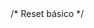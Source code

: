 <!DOCTYPE html>
<html lang="pt-br"> <!-- html -->

<head> <!-- cabeçalho -->
    <meta charset="UTF-8">
    <meta name="viewport" content="width=device-width, initial-scale=1.0">
    <link href="https://cdn.jsdelivr.net/npm/bootstrap@5.3.3/dist/css/bootstrap.min.css" rel="stylesheet"
        integrity="sha384-QWTKZyjpPEjISv5WaRU9OFeRpok6YctnYmDr5pNlyT2bRjXh0JMhjY6hW+ALEwIH" crossorigin="anonymous">
    <link rel="stylesheet" href="https://cdnjs.cloudflare.com/ajax/libs/font-awesome/6.0.0-beta3/css/all.min.css">
    <link rel="stylesheet" href="css/style.css">
    <link rel="icon" href="img/download.png" type="image/x-icon">
    <title>Document</title>
    /* Reset básico */
    <style>
        * {
            margin: 0;
            padding: 0;
            box-sizing: border-box;
        }

        body {
            font-family: 'Arial', sans-serif;
            background-color: #f3f7f9;
            color: #333;
            line-height: 1.6;
        }

        /* Cabeçalho */
        header {
            background-color: #07eaf1;
            color: #000000;
            padding: 30px;
            text-align: center;
            box-shadow: 0 4px 8px rgba(0, 0, 0, 0.2);
        }

        header h1 {
            font-size: 2.5rem;
            margin-bottom: 10px;
        }

        header p {
            font-size: 1.2rem;
        }

        /* Navegação */
        nav ul {
            display: flex;
            justify-content: center;
            list-style-type: none;
            background-color: #333;
            margin: 0;
            padding: 10px 0;
        }

        nav ul li {
            margin: 0 15px;
        }

        nav ul li a {
            color: #fff;
            text-decoration: none;
            font-size: 1.1rem;
        }

        nav ul li a:hover {
            color: #07eaf1;
        }

        /* Cards */
        .card {
            background-color: #fff;
            margin: 20px auto;
            padding: 20px;
            max-width: 800px;
            border-radius: 8px;
            box-shadow: 0 4px 8px rgba(0, 0, 0, 0.397);
        }

        .card h2 {
            color: #000000;
            font-size: 1.8rem;
            margin-bottom: 10px;
        }

        .card hr {
            color: #059196;
            padding: 2px;
            background-color: #056669;
            width: 100%;
            border: 1px solid #07eaf1;
        }

        .card p {
            font-size: 1.1rem;
            color: #000000;
        }

        /* Botão */
        button {
            background-color: #07eaf1;
            color: rgb(0, 0, 0);
            border: none;
            padding: 10px 20px;
            border-radius: 5px;
            cursor: pointer;
            font-size: 1rem;
            transition: background-color 0.3s;
        }

        button:hover {
            background-color: #0acfc5;
        }

        /* Rodapé */
        footer {
            background-color: #333;
            color: white;
            text-align: center;
            padding: 15px 0;
            margin-top: 20px;
        }

        footer ul {
            margin: 0;
            padding: 0;
            text-align: justify;
            justify-self: center;
        }

        /* Dicas ocultas */
        #dicas-info {
            display: none;
            background-color: #e8f8f5;
            padding: 10px;
            border-radius: 5px;
            margin-top: 10px;
        }
    </style>
</head>

<body> <!-- corpo do site -->
    <header>
        <h1>Problemas Respiratórios em Crianças</h1>
        <p>Informações e dicas para cuidar da saúde respiratória dos pequenos</p>
    </header>

    <nav> <!-- navegação -->
        <ul>
            <li>
                <a href="#causas">Causas</a>
            </li>
            <li>
                <a href="#sintomas">Sintomas</a>
            </li>
            <li>
                <a href="#tratamento">Tratamento</a>
            </li>
            <li>
                <a href="#prevencao">Prevenção</a>
            </li>
            <li>
                <a href="#contatos">Contatos</a>
            </li>
        </ul>
    </nav>

    <main> <!-- conteúdo principal -->
        <section id="introdução" class="card"> <!-- parte da introdução -->
            <h2> Introdução </h2>
            <hr>
            <p> As doenças respiratórias são um problema de saúde comum em crianças e podem variar de leves a graves.
                Elas
                afetam o sistema respiratório, que inclui o nariz, garganta, traqueia, brônquios e pulmões. Entre as
                mais
                frequentes estão a asma, bronquite e pneumonia. A compreensão das causas, sintomas e formas de
                tratamento
                dessas doenças é essencial para garantir o bem-estar das crianças. </p>
        </section>

        <section id="causas" class="card"> <!-- parte das causas -->
            <h2> Causas </h2>
            <hr>
            <p> As doenças respiratórias nas crianças podem ser causadas por inúmeros fatores. Por exemplo, infecções
                virais, bactérias e também condições alérgicas. Como as crinças tem um sistemas imunológico mais frágil,
                pois ainda está em desenvolvimento, tendem a ser mais suscetíveis as doenças pulmonares.

                Além disso, contato com poeira, ácaros e poluição do ar podem causar crises respiratórias.
                Principalmente em
                crianças que vivem na cidade, pois são mais expostas a poluição e particulas que podem irritar o
                sistemas
                respiratório, podendo desenvolver rinites alérgicas e asma, por exemplo.</p>
            <img src="https://www.escolaespacoeducar.com.br/novo/wp-content/uploads/2023/05/teleconsulta-medica-para-paciente-doente-em-casa-880x587.jpg"
                style="display: block; margin: 0 auto; width: 300px;">

        </section>

        <section id="sintomas" class="card"> <!-- parte dos sintomas -->
            <h2> Sintomas </h2>
            <hr>
            <p>
                É comum que bebês e crianças possam enfrentar esses problemas como resfriados e gripes, sinusite, rinite
                alérgica, otite, pneumonia, asma, entre outras, justamente por não terem o sistema imunológico bem
                desenvolvido.

                Os principais sintomas das doenças respiratórias são a tosse, a secreção e a obstrução nasal, o
                mal-estar,
                além de dores no corpo, na cabeça e na garganta. Em alguns casos, pode até ter diarreia e vômitos, e a
                febre
                pode estar presente ou não.

                As doenças respiratórias podem ir de um simples resfriado a uma pneumonia. Por isso, é preciso saber
                reconhecer os sinais de alarme que levam a um cansaço importante e falta de ar. Se a criança estiver
                resfriada ou gripada, com ou sem febre, mas apresentando esses sintomas, é preciso levá-la imediatamente
                ao
                médico
            </p>
            <img src="https://neurolife.com.br/wp-content/uploads/2021/12/blog-22.png"
                style="display: block; margin: 0 auto; width: 300px;">
        </section>

        <section id="tratamento" class="card"> <!-- parte do tratamento -->
            <h2> Tratamento </h2>
            <hr>
            <p>
                O tratamento das doenças respiratórias em crianças depende da causa e da gravidade dos sintomas. Em
                casos
                leves, como resfriados comuns, o tratamento pode incluir repouso, ingestão de líquidos e o uso de
                antitérmicos para aliviar a febre.

                Para condições mais graves, como asma ou bronquiolite, o tratamento pode envolver o uso de medicamentos
                específicos, como broncodilatadores e corticoides. Em casos de infecção bacteriana, antibióticos podem
                ser
                necessários.

                Sempre consulte um médico para um diagnóstico preciso e um plano de tratamento adequado. Nunca
                automedique
                seu filho sem orientação profissional, pois isso pode agravar o quadro e causar complicações.
            </p>
            <img src="https://blog.mobimed.com.br/wp-content/uploads/2023/10/problemas-respiratorios-doencas-causas-sintomas-dicas.jpg"
                style="display: block; margin: 0 auto; width: 300px;">

        </section>

        <section id="prevencao" class="card"> <!-- parte da prevenção -->
            <h2> Prevenção </h2>
            <hr>
            <p>
                Para prevenir doenças respiratórias em crianças, é essencial manter a vacinação em dia, garantir a
                higiene
                frequente das mãos e manter os ambientes limpos e ventilados.
                Evitar aglomerações durante surtos de doenças e não expor as crianças ao fumo passivo também são medidas
                importantes. A amamentação fortalece o sistema imunológico, assim como uma alimentação saudável e uma
                boa
                hidratação.
                Em casos de epidemias, como a COVID-19, o uso de máscaras e o distanciamento social ajudam a proteger as
                crianças.
                <img src="https://blog.mobimed.com.br/wp-content/uploads/2023/10/problemas-respiratorios-bronquite.jpg"
                    style="display: block; margin: 0 auto; width: 300px;">
            </p>
        </section>

        <section id="dicas" class="card"> <!-- parte das dicas -->
            <h2>Dicas</h2>
            <p>Para cuidar da saúde respiratória dos pequenos, siga essas dicas essenciais:</p>
            <button onclick="mostrarDicas()">Mostrar Dicas</button>
            <p id="dicas-info" style="display: none;">
                <strong>1.</strong> Garanta que o quarto da criança esteja livre de mofo e umidade, já que esses fatores
                contribuem para alergias.<br>
                <strong>2.</strong> Incentive atividades ao ar livre, pois o exercício físico ajuda a fortalecer o
                sistema respiratório.<br>
                <strong>3.</strong> Evite carpetes e tapetes, pois acumulam poeira e dificultam a limpeza adequada.<br>
                <strong>4.</strong> Lave as roupas de cama frequentemente com água quente para eliminar ácaros.<br>
                <strong>5.</strong> Consulte um pediatra regularmente para avaliações de saúde e possíveis vacinas
                preventivas.
            </p>
        </section>

    </main>
    <footer> <!-- rodapé -->
        <section id="contatos" class="card">
            <h1>Contatos</h1>
            <ul>
                <i class="fas fa-envelope"></i> Guilherme Filippo - <a
                    href="mailto:guilhermefilippo05@gmail.com">guilhermefilippo05@gmail.com</a>
                <br>
                <i class="fas fa-envelope"></i> Lucas Gabriel - <a
                    href="mailto:lucaspoderoso06@gmail.com">lucaspoderoso06@gmail.com</a>
                <br>
                <i class="fas fa-envelope"></i> Mateus Henrique - <a
                    href="mailto:mateuscunha007@outlook.com">mateuscunha007@outlook.com</a>
            </ul>
        </section>
        <hr>
        <p>&copy; 2024 Informações sobre Saúde Infantil</p>
    </footer>

    <script src="js/script.js"></script>
    <script src="https://cdn.jsdelivr.net/npm/bootstrap@5.3.3/dist/js/bootstrap.bundle.min.js"
        integrity="sha384-YvpcrYf0tY3lHB60NNkmXc5s9fDVZLESaAA55NDzOxhy9GkcIdslK1eN7N6jIeHz"
        crossorigin="anonymous"></script>
    <script>

        function mostrarDicas() {
            const dicasInfo = document.getElementById("dicas-info");
            if (dicasInfo.style.display === "none") {
                dicasInfo.style.display = "block";
            } else {
                dicasInfo.style.display = "none";
            }
        }

    </script>
</body>

</html>
